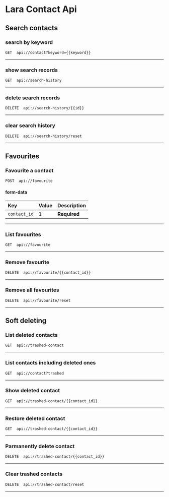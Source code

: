 # Lara Contact Api

## Search contacts
### search by keyword
```http
GET  api://contact?keyword={{keyword}}
```
----------------------------------------------------------------

### show search records
```http
GET  api://search-history
```

----------------------------------------------------------------

### delete search records
```http
DELETE  api://search-history/{{id}}
```

----------------------------------------------------------------

### clear search history
```http
DELETE  api://search-history/reset
```

----------------------------------------------------------------

## Favourites
### Favourite a contact

```http
POST  api://favourite
```
#### form-data
| Key            | Value        | Description                |
| :------------- | :----------- | :------------------------- |
| `contact_id` | 1 | **Required** |

----------------------------------------------------------------

### List favourites
```http
GET  api://favourite
```

----------------------------------------------------------------

### Remove favourite
```http
DELETE  api://favourite/{{contact_id}}
```

----------------------------------------------------------------

### Remove all favourites
```http
DELETE  api://favourite/reset
```

----------------------------------------------------------------

## Soft deleting

### List deleted contacts
```http
GET  api://trashed-contact
```

----------------------------------------------------------------

### List contacts including deleted ones
```http
GET  api://contact?trashed
```

----------------------------------------------------------------

### Show deleted contact
```http
GET  api://trashed-contact/{{contact_id}}
```

----------------------------------------------------------------

### Restore deleted contact
```http
GET  api://trashed-contact/{{contact_id}}
```

----------------------------------------------------------------

### Parmanently delete contact
```http
DELETE  api://trashed-contact/{{contact_id}}
```

----------------------------------------------------------------

### Clear trashed contacts
```http
DELETE  api://trashed-contact/reset
```
----------------------------------------------------------------

<!-- 

### request name
```http
POST  api://f
```
#### form-data
| Key       | Value    | Description                |
| :-------- | :------- | :------------------------- |

----------------------------------------------------------------
-->